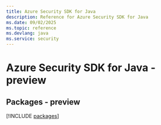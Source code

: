 ```yaml
---
title: Azure Security SDK for Java
description: Reference for Azure Security SDK for Java
ms.date: 09/02/2025
ms.topic: reference
ms.devlang: java
ms.service: security
---
```

# Azure Security SDK for Java - preview
## Packages - preview
[!INCLUDE [packages](security-index.md)]